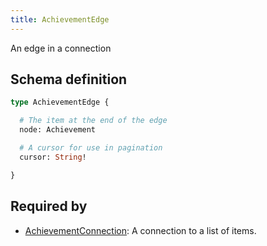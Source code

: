 ```yaml
---
title: AchievementEdge
---
```


An edge in a connection

## Schema definition
```graphql
type AchievementEdge {

  # The item at the end of the edge
  node: Achievement

  # A cursor for use in pagination
  cursor: String!

}
```

## Required by
* [AchievementConnection](graphql/schema/achievementconnection.md): A connection to a list of items.
